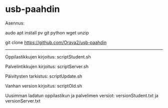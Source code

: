 # usb-paahdin

Asennus:

audo apt install pv git python wget unzip

git clone https://github.com/Orava2/usb-paahdin



---- 

Oppilastikkujen kirjoitus: scriptStudent.sh

Palvelintikkujen kirjoitus: scriptServer.sh

Päivitysten tarkistus: scriptUpdate.sh

Vanhan version kirjoitus: scriptOld.sh

Uusimman ladatun oppilastikun ja palvelimen versiot: versionStudent.txt ja versionServer.txt
